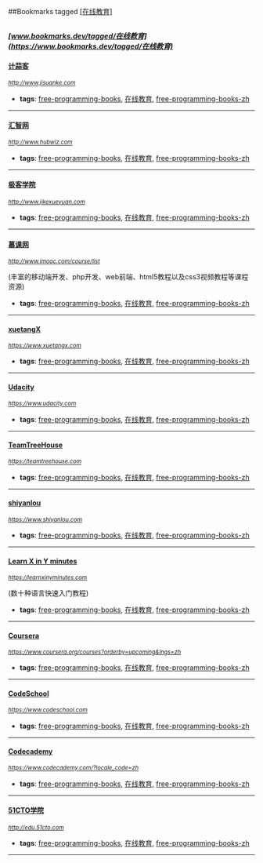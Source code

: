 ##Bookmarks tagged [[在线教育]](https://www.bookmarks.dev?q=[在线教育])

_<sup><sup>[www.bookmarks.dev/tagged/在线教育](https://www.bookmarks.dev/tagged/在线教育)</sup></sup>_
---
#### [计蒜客](http://www.jisuanke.com)
_<sup>http://www.jisuanke.com</sup>_

* **tags**: [free-programming-books](../tagged/free-programming-books.md), [在线教育](../tagged/在线教育.md), [free-programming-books-zh](../tagged/free-programming-books-zh.md)
---
#### [汇智网](http://www.hubwiz.com)
_<sup>http://www.hubwiz.com</sup>_

* **tags**: [free-programming-books](../tagged/free-programming-books.md), [在线教育](../tagged/在线教育.md), [free-programming-books-zh](../tagged/free-programming-books-zh.md)
---
#### [极客学院](http://www.jikexueyuan.com)
_<sup>http://www.jikexueyuan.com</sup>_

* **tags**: [free-programming-books](../tagged/free-programming-books.md), [在线教育](../tagged/在线教育.md), [free-programming-books-zh](../tagged/free-programming-books-zh.md)
---
#### [慕课网](http://www.imooc.com/course/list)
_<sup>http://www.imooc.com/course/list</sup>_

(丰富的移动端开发、php开发、web前端、html5教程以及css3视频教程等课程资源)
* **tags**: [free-programming-books](../tagged/free-programming-books.md), [在线教育](../tagged/在线教育.md), [free-programming-books-zh](../tagged/free-programming-books-zh.md)
---
#### [xuetangX](https://www.xuetangx.com)
_<sup>https://www.xuetangx.com</sup>_

* **tags**: [free-programming-books](../tagged/free-programming-books.md), [在线教育](../tagged/在线教育.md), [free-programming-books-zh](../tagged/free-programming-books-zh.md)
---
#### [Udacity](https://www.udacity.com)
_<sup>https://www.udacity.com</sup>_

* **tags**: [free-programming-books](../tagged/free-programming-books.md), [在线教育](../tagged/在线教育.md), [free-programming-books-zh](../tagged/free-programming-books-zh.md)
---
#### [TeamTreeHouse](https://teamtreehouse.com)
_<sup>https://teamtreehouse.com</sup>_

* **tags**: [free-programming-books](../tagged/free-programming-books.md), [在线教育](../tagged/在线教育.md), [free-programming-books-zh](../tagged/free-programming-books-zh.md)
---
#### [shiyanlou](https://www.shiyanlou.com)
_<sup>https://www.shiyanlou.com</sup>_

* **tags**: [free-programming-books](../tagged/free-programming-books.md), [在线教育](../tagged/在线教育.md), [free-programming-books-zh](../tagged/free-programming-books-zh.md)
---
#### [Learn X in Y minutes](https://learnxinyminutes.com)
_<sup>https://learnxinyminutes.com</sup>_

(数十种语言快速入门教程)
* **tags**: [free-programming-books](../tagged/free-programming-books.md), [在线教育](../tagged/在线教育.md), [free-programming-books-zh](../tagged/free-programming-books-zh.md)
---
#### [Coursera](https://www.coursera.org/courses?orderby=upcoming&lngs=zh)
_<sup>https://www.coursera.org/courses?orderby=upcoming&lngs=zh</sup>_

* **tags**: [free-programming-books](../tagged/free-programming-books.md), [在线教育](../tagged/在线教育.md), [free-programming-books-zh](../tagged/free-programming-books-zh.md)
---
#### [CodeSchool](https://www.codeschool.com)
_<sup>https://www.codeschool.com</sup>_

* **tags**: [free-programming-books](../tagged/free-programming-books.md), [在线教育](../tagged/在线教育.md), [free-programming-books-zh](../tagged/free-programming-books-zh.md)
---
#### [Codecademy](https://www.codecademy.com/?locale_code=zh)
_<sup>https://www.codecademy.com/?locale_code=zh</sup>_

* **tags**: [free-programming-books](../tagged/free-programming-books.md), [在线教育](../tagged/在线教育.md), [free-programming-books-zh](../tagged/free-programming-books-zh.md)
---
#### [51CTO学院](http://edu.51cto.com)
_<sup>http://edu.51cto.com</sup>_

* **tags**: [free-programming-books](../tagged/free-programming-books.md), [在线教育](../tagged/在线教育.md), [free-programming-books-zh](../tagged/free-programming-books-zh.md)
---
